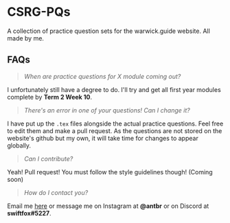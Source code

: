 # CSRG-PQs
A collection of practice question sets for the warwick.guide website. All made by me.

## FAQs

> *When are practice questions for X module coming out?*

I unfortunately still have a degree to do. I'll try and get all first year modules complete by **Term 2 Week 10**.

> *There's an error in one of your questions! Can I change it?*

I have put up the `.tex` files alongside the actual practice questions. Feel free to edit them and make a pull request. As the questions are not stored on the website's github but my own, it will take time for changes to appear globally.

> *Can I contribute?*

Yeah! Pull request! You must follow the style guidelines though! (Coming soon)

> *How do I contact you?*

Email me [here](mailto:antonio.brito@warwick.ac.uk) or message me on Instagram at **@antbr** or on Discord at **swiftfox#5227**.



